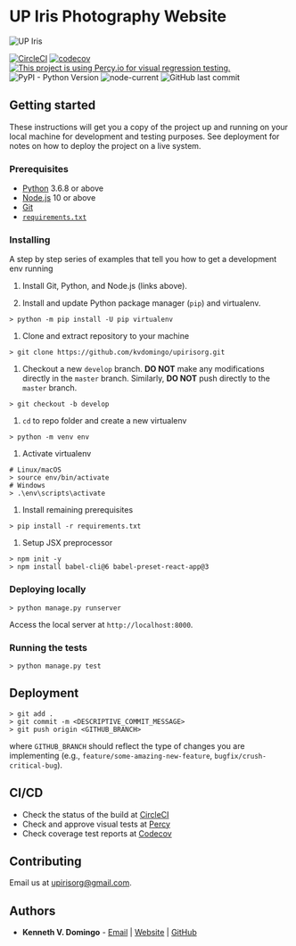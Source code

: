# UP Iris Photography Website

![UP Iris](http://res.cloudinary.com/kdphotography-assets/image/upload/c_scale,w_256/v1/upirisorg/web/static/web/media/private/logo.png)

[![CircleCI](https://circleci.com/gh/kvdomingo/upirisorg.svg?style=svg)](https://circleci.com/gh/kvdomingo/upirisorg)
[![codecov](https://codecov.io/gh/kvdomingo/upirisorg/branch/master/graph/badge.svg)](https://codecov.io/gh/kvdomingo/upirisorg)
[![This project is using Percy.io for visual regression testing.](https://percy.io/static/images/percy-badge.svg)](https://percy.io/Kenneth-V-Domingo/upirisorg)
![PyPI - Python Version](https://img.shields.io/pypi/pyversions/django?style=flat-square)
![node-current](https://img.shields.io/node/v/react?style=flat-square)
![GitHub last commit](https://img.shields.io/github/last-commit/kvdomingo/upirisorg?style=flat-square)


## Getting started
These instructions will get you a copy of the project up and running on your local machine for development and testing purposes. See deployment for notes on how to deploy the project on a live system.

### Prerequisites
- [Python](https://python.org/downloads) 3.6.8 or above
- [Node.js](https://nodejs.org/en/) 10 or above
- [Git](https://git-scm.com/)
- [`requirements.txt`](./requirements.txt)

### Installing
A step by step series of examples that tell you how to get a development env running

1. Install Git, Python, and Node.js (links above).

1. Install and update Python package manager (`pip`) and virtualenv.
```shell
> python -m pip install -U pip virtualenv
```

1. Clone and extract repository to your machine
```shell
> git clone https://github.com/kvdomingo/upirisorg.git
```

1. Checkout a new `develop` branch. **DO NOT** make any modifications directly in the `master` branch. Similarly, **DO NOT** push directly to the `master` branch.
```shell
> git checkout -b develop
```

1. `cd` to repo folder and create a new virtualenv
```shell
> python -m venv env
```

1. Activate virtualenv
```shell
# Linux/macOS
> source env/bin/activate
# Windows
> .\env\scripts\activate
```

1. Install remaining prerequisites
```shell
> pip install -r requirements.txt
```

1. Setup JSX preprocessor
```shell
> npm init -y
> npm install babel-cli@6 babel-preset-react-app@3
```

### Deploying locally
```shell
> python manage.py runserver
```

Access the local server at `http://localhost:8000`.

### Running the tests
```shell
> python manage.py test
```

## Deployment
```shell
> git add .
> git commit -m <DESCRIPTIVE_COMMIT_MESSAGE>
> git push origin <GITHUB_BRANCH>
```
where `GITHUB_BRANCH` should reflect the type of changes you are implementing (e.g., `feature/some-amazing-new-feature`, `bugfix/crush-critical-bug`).

## CI/CD
- Check the status of the build at [CircleCI](https://circleci.com/gh/kvdomingo/upirisorg)
- Check and approve visual tests at [Percy](https://percy.io/Kenneth-V-Domingo/upirisorg)
- Check coverage test reports at [Codecov](https://codecov.io/gh/kvdomingo/upirisorg)

## Contributing
Email us at [upirisorg@gmail.com](mailto:upirisorg.gmail.com).

## Authors
- **Kenneth V. Domingo** - [Email](mailto:hello@kvdomingo.xyz) | [Website](https://kvdomingo.xyz) | [GitHub](https://github.com/kvdomingo)
